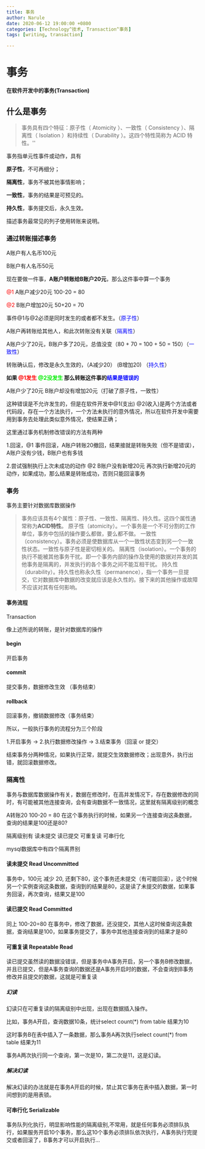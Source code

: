```yaml
---
title: 事务
author: Narule
date: 2020-06-12 19:00:00 +0800
categories: [Technology^技术, Transaction^事务]
tags: [writing, transaction]

---
```




# 事务

**在软件开发中的事务(Transaction)**

## 什么是事务

> 事务具有四个特征：原子性（ Atomicity ）、一致性（ Consistency ）、隔离性（ Isolation ）和持续性（ Durability ）。这四个特性简称为 ACID 特性。''

事务指单元性事件或动作，具有

**原子性**，不可再细分；

**隔离性**，事务不被其他事情影响；

**一致性**，事务的结果是可预见的。

**持久性**，事务提交后，永久生效。

描述事务最常见的列子使用转账来说明。

### 通过转账描述事务

A账户有人名币100元

B账户有人名币50元

现在要做一件事，**A账户转账给B账户20元**，那么这件事中算一个事务

<font color=red>@1</font> A账户减少20元 100-20 = 80 

<font color=red>@2</font> B账户增加20元 50+20 = 70

事件@1与@2必须是同时发生的或者都不发生。（<font color=blue>原子性</font>）

A账户再转账给其他人，和此次转账没有关联（<font color=blue>隔离性</font>）

A账户少了20元，B账户多了20元，总值没变（80 + 70 = 100 + 50 = 150）（<font color=blue>一致性</font>）

转账确认后，修改是永久生效的，（A减少20） (B增加20)  （<font color=blue>持久性</font>）

**如果 <font color=red>@1发生</font> <font color=gree>@2没发生</font> 那么转账这件事的<font color=blue>结果是错误的</font>**

A账户少了20元 B账户却没有增加20元（打破了原子性，一致性）

这种错误是不允许发生的，但是在软件开发中@1(支出) @2(收入)是两个方法或者代码段，存在一个方法执行，一个方法未执行的意外情况，所以在软件开发中需要用到事务去处理此类似意外情况，使结果正确；

这里通过事务机制修改错误的方法有两种

1.回滚，@1 事件回滚，A账户转账20撤回，结果接就是转账失败（但不是错误），A账户没有少钱，B账户也有多钱

2.尝试强制执行上次未成功的动作 @2 B账户没有新增20元 再次执行新增20元的动作，如果成功，那么结果是转账成功，否则只能回滚事务





### 事务

事务主要针对数据库数据操作

>事务应该具有4个属性：原子性、一致性、隔离性、持久性。这四个属性通常称为**ACID特性**。
>原子性（atomicity）。一个事务是一个不可分割的工作单位，事务中包括的操作要么都做，要么都不做。
>一致性（consistency）。事务必须是使数据库从一个一致性状态变到另一个一致性状态。一致性与原子性是密切相关的。
>隔离性（isolation）。一个事务的执行不能被其他事务干扰。即一个事务内部的操作及使用的数据对并发的其他事务是隔离的，并发执行的各个事务之间不能互相干扰。
>持久性（durability）。持久性也称永久性（permanence），指一个事务一旦提交，它对数据库中数据的改变就应该是永久性的。接下来的其他操作或故障不应该对其有任何影响。



#### 事务流程

Transaction

像上述所说的转账，是针对数据库的操作

#### begin

开启事务

#### commit

提交事务，数据修改生效 （事务结束）

#### rollback

回滚事务，撤销数据修改（事务结束）

所以，一般执行事务的流程分为三个阶段

1.开启事务 -> 2.执行数据修改操作 -> 3.结束事务（回滚 or 提交）

结束事务分两种情况，如果执行正常，就提交生效数据修改；出现意外，执行出错，就回滚数据修改。





### 隔离性

事务与数据库数据操作有关，数据在修改时，在高并发情况下，存在数据修改的同时，有可能被其他连接查询，会有查询数据不一致情况，这里就有隔离级别的概念

A转账20 100-20 = 80  在这个事务执行的时候，如果另一个连接查询这条数据，查询的结果是100还是80?

隔离级别有  读未提交 读已提交 可重复读  可串行化

mysql数据库中有四个隔离界别

#### 读未提交 Read Uncommitted

事务中，100元 减少 20,  还剩下80，这个事务还未提交（有可能回滚），这个时候另一个实例查询这条数据，查询到的结果是80，这是读了未提交的数据，如果事务回滚，再次查询，结果又是100



#### 读已提交 Read Committed

同上 100-20=80 在事务中，修改了数据，还没提交，其他人这时候查询这条数据，查询结果是100，如果事务提交了，事务中其他连接查询到的结果才是80



#### 可重复读 Repeatable Read

读已提交虽然读的数据没错误，但是事务中A事务开启，另一个事务B修改数据，并且已提交，但是A事务查询的数据还是A事务开启时的数据，不会查询到B事务修改并且提交的数据，这就是可重复读

##### 幻读

幻读只在可重复读的隔离级别中出现，出现在数据插入操作。

比如，事务A开启，查询数据10条，统计select count(*) from table 结果为10

这时事务B在表中插入了一条数据，那么事务A再次执行select count(*) from table 结果为11

事务A两次执行同一个查询，第一次是10，第二次是11，这是幻读。

##### 解决幻读

解决幻读的办法就是在事务A开启的时候，禁止其它事务在表中插入数据，第一时间想到的是用表锁。



#### 可串行化 **Serializable**

事务队列化执行，明显影响性能的隔离级别,不常用，就是任何事务必须排队执行，如果服务开启10个事务，那么这10个事务必须排队依次执行，A事务执行完提交或者回滚了，B事务才可以开启执行...
